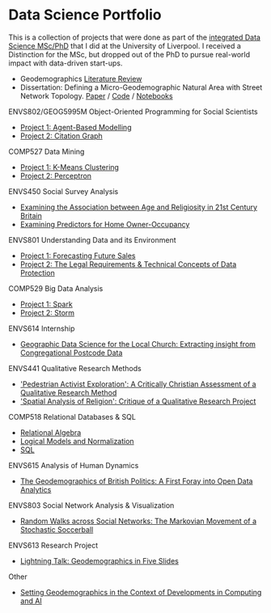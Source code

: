 # Data Science Portfolio

This is a collection of projects that were done as part of the [integrated Data
Science MSc/PhD](https://datacdt.org) that
I did at the University of Liverpool. I received a Distinction for the MSc, but dropped out of the PhD to pursue real-world impact with data-driven start-ups.

- Geodemographics [Literature Review](https://github.com/peterprescott/lit-review/blob/master/pdf/PPrescott2021_GeodemographicsLitReview_Draft3.pdf)
- Dissertation: Defining a Micro-Geodemographic Natural Area with Street Network Topology. [Paper](https://github.com/peterprescott/a1-dissertation/blob/master/pdf/PPrescott2021_StreetNetworkTopology.pdf) / [Code](https://github.com/peterprescott/nbhd) / [Notebooks](https://github.com/peterprescott/nbhd-analysis)

ENVS802/GEOG5995M Object-Oriented Programming for Social Scientists
- [Project 1: Agent-Based Modelling](https://github.com/peterprescott/agent-based-modelling)
- [Project 2: Citation Graph](https://github.com/peterprescott/citation-graph)

COMP527 Data Mining
- [Project 1: K-Means Clustering](https://github.com/peterprescott/kmeans)
- [Project 2: Perceptron](https://github.com/peterprescott/perceptron)

ENVS450 Social Survey Analysis
- [Examining the Association between Age and Religiosity in 21st Century Britain](https://github.com/peterprescott/social-statistics/blob/master/pdf/1.pdf)
- [Examining Predictors for Home Owner-Occupancy](https://github.com/peterprescott/social-statistics/blob/master/pdf/2.pdf)

ENVS801 Understanding Data and its Environment
- [Project 1: Forecasting Future
  Sales](https://github.com/peterprescott/forecasting/blob/master/nb/draft.ipynb)
- [Project 2: The Legal Requirements & Technical Concepts of Data Protection](https://github.com/peterprescott/data-protection/blob/master/pdf/1.pdf)

COMP529 Big Data Analysis
- [Project 1: Spark](https://github.com/peterprescott/spark-standalone)
- [Project 2: Storm](https://github.com/peterprescott/storm-streaming)

ENVS614 Internship
- [Geographic Data Science for the Local Church: Extracting insight from Congregational Postcode Data](https://github.com/peterprescott/churchmapp/blob/master/pdf/report.pdf)

ENVS441 Qualitative Research Methods
- ['Pedestrian Activist Exploration': A Critically Christian Assessment of a Qualitative Research Method](https://github.com/peterprescott/qualitative-methods/blob/master/pdf/essay_two_column.pdf)
- ['Spatial Analysis of Religion': Critique of a Qualitative Research Project](https://github.com/peterprescott/qualitative-methods/blob/master/pdf/presentation.pdf)

COMP518 Relational Databases & SQL
- [Relational Algebra](https://github.com/peterprescott/comp518/blob/master/marked/a1.pdf)
- [Logical Models and Normalization](https://github.com/peterprescott/comp518/blob/master/marked/a2.pdf)
- [SQL](https://github.com/peterprescott/comp518/blob/master/marked/a3.pdf)

ENVS615 Analysis of Human
Dynamics
- [The Geodemographics of British Politics: A First Foray into Open Data Analytics](https://github.com/peterprescott/political-geodemographics)

ENVS803 Social Network Analysis & Visualization
- [Random Walks across Social Networks: The Markovian Movement of a Stochastic Soccerball](https://github.com/peterprescott/football-sna/blob/master/publish/PPrescott2020_RandomWalksAcrossSocialNetworks.pdf)

ENVS613 Research Project
- [Lightning Talk: Geodemographics in Five Slides](https://github.com/peterprescott/phd-presentation)

Other
- [Setting Geodemographics in the Context of Developments in Computing and AI](https://github.com/peterprescott/computing-history/blob/master/pdf/essay_two_column.pdf)
